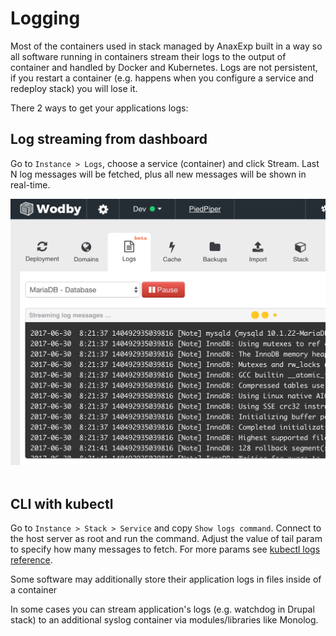 # Logging

Most of the containers used in stack managed by AnaxExp built in a way so all software running in containers stream their logs to the output of container and handled by Docker and Kubernetes. Logs are not persistent, if you restart a container (e.g. happens when you configure a service and redeploy stack) you will lose it.

There 2 ways to get your applications logs:

## Log streaming from dashboard

Go to `Instance > Logs`, choose a service (container) and click Stream. Last N log messages will be fetched, plus all new messages will be shown in real-time.
​

![](../assets/logs-streaming.png)​
​
## CLI with kubectl

Go to `Instance > Stack > Service` and copy `Show logs command`. Connect to the host server as root and run the command. Adjust the value of tail param to specify how many messages to fetch. For more params see [kubectl logs reference](https://kubernetes.io/docs/user-guide/kubectl/v1.7/#logs).

Some software may additionally store their application logs in files inside of a container

In some cases you can stream application's logs (e.g. watchdog in Drupal stack) to an additional syslog container via modules/libraries like Monolog.